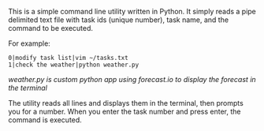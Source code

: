 This is a simple command line utility written in Python.  It simply reads a pipe delimited text file with task ids (unique number), task name, and the command to be executed.

For example:
```
0|modify task list|vim ~/tasks.txt
1|check the weather|python weather.py
```

*weather.py is custom python app using forecast.io to display the forecast in the terminal*

The utility reads all lines and displays them in the terminal, then prompts you for a number.  When you enter the task number and press enter, the command is executed.